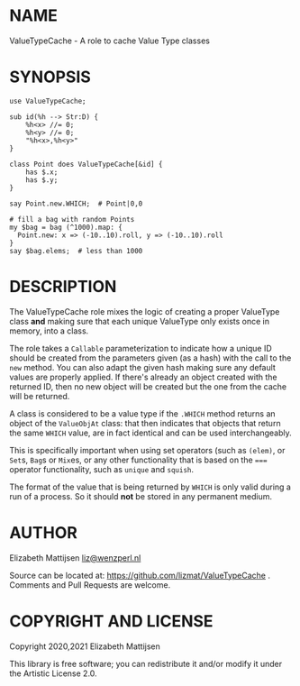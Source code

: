 NAME
====

ValueTypeCache - A role to cache Value Type classes

SYNOPSIS
========

    use ValueTypeCache;

    sub id(%h --> Str:D) {
        %h<x> //= 0;
        %h<y> //= 0;
        "%h<x>,%h<y>"
    }

    class Point does ValueTypeCache[&id] {
        has $.x;
        has $.y;
    }

    say Point.new.WHICH;  # Point|0,0

    # fill a bag with random Points
    my $bag = bag (^1000).map: {
      Point.new: x => (-10..10).roll, y => (-10..10).roll
    }
    say $bag.elems;  # less than 1000

DESCRIPTION
===========

The ValueTypeCache role mixes the logic of creating a proper ValueType class **and** making sure that each unique ValueType only exists once in memory, into a class.

The role takes a `Callable` parameterization to indicate how a unique ID should be created from the parameters given (as a hash) with the call to the `new` method. You can also adapt the given hash making sure any default values are properly applied. If there's already an object created with the returned ID, then no new object will be created but the one from the cache will be returned.

A class is considered to be a value type if the `.WHICH` method returns an object of the `ValueObjAt` class: that then indicates that objects that return the same `WHICH` value, are in fact identical and can be used interchangeably.

This is specifically important when using set operators (such as `(elem)`, or `Set`s, `Bag`s or `Mix`es, or any other functionality that is based on the `===` operator functionality, such as `unique` and `squish`.

The format of the value that is being returned by `WHICH` is only valid during a run of a process. So it should **not** be stored in any permanent medium.

AUTHOR
======

Elizabeth Mattijsen <liz@wenzperl.nl>

Source can be located at: https://github.com/lizmat/ValueTypeCache . Comments and Pull Requests are welcome.

COPYRIGHT AND LICENSE
=====================

Copyright 2020,2021 Elizabeth Mattijsen

This library is free software; you can redistribute it and/or modify it under the Artistic License 2.0.

